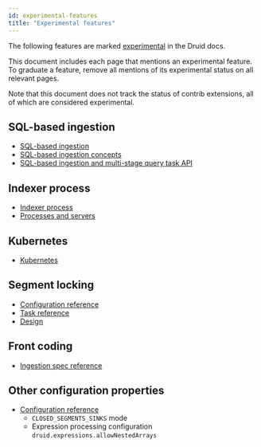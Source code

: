 ```yaml
---
id: experimental-features
title: "Experimental features"
---
```


<!--
  ~ Licensed to the Apache Software Foundation (ASF) under one
  ~ or more contributor license agreements.  See the NOTICE file
  ~ distributed with this work for additional information
  ~ regarding copyright ownership.  The ASF licenses this file
  ~ to you under the Apache License, Version 2.0 (the
  ~ "License"); you may not use this file except in compliance
  ~ with the License.  You may obtain a copy of the License at
  ~
  ~   http://www.apache.org/licenses/LICENSE-2.0
  ~
  ~ Unless required by applicable law or agreed to in writing,
  ~ software distributed under the License is distributed on an
  ~ "AS IS" BASIS, WITHOUT WARRANTIES OR CONDITIONS OF ANY
  ~ KIND, either express or implied.  See the License for the
  ~ specific language governing permissions and limitations
  ~ under the License.
  -->

The following features are marked [experimental](./experimental.md) in the Druid docs.

This document includes each page that mentions an experimental feature. To graduate a feature, remove all mentions of its experimental status on all relevant pages.

Note that this document does not track the status of contrib extensions, all of which are considered experimental.

## SQL-based ingestion

- [SQL-based ingestion](./../multi-stage-query/index.md)
- [SQL-based ingestion concepts](./../multi-stage-query/concepts.md)
- [SQL-based ingestion and multi-stage query task API](./../multi-stage-query/api.md)

## Indexer process

- [Indexer process](./../design/indexer.md)
- [Processes and servers](./../design/processes.md#indexer-process-optional)

## Kubernetes

- [Kubernetes](./extensions-core/kubernetes.md)

## Segment locking

- [Configuration reference](./../configuration/index.md#overlord-operations)
- [Task reference](./../ingestion/tasks.md#locking)
- [Design](./../design/architecture.md#availability-and-consistency)

## Front coding

- [Ingestion spec reference](./../ingestion/ingestion-spec.md#front-coding)

## Other configuration properties

- [Configuration reference](./../configuration/index.md)
   - `CLOSED_SEGMENTS_SINKS` mode
   - Expression processing configuration `druid.expressions.allowNestedArrays`
